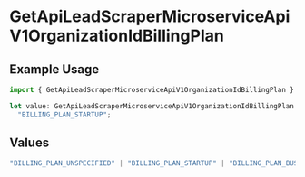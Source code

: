 # GetApiLeadScraperMicroserviceApiV1OrganizationIdBillingPlan

## Example Usage

```typescript
import { GetApiLeadScraperMicroserviceApiV1OrganizationIdBillingPlan } from "oppulence-backend-sdk/models/operations";

let value: GetApiLeadScraperMicroserviceApiV1OrganizationIdBillingPlan =
  "BILLING_PLAN_STARTUP";
```

## Values

```typescript
"BILLING_PLAN_UNSPECIFIED" | "BILLING_PLAN_STARTUP" | "BILLING_PLAN_BUSINESS" | "BILLING_PLAN_ENTERPRISE"
```